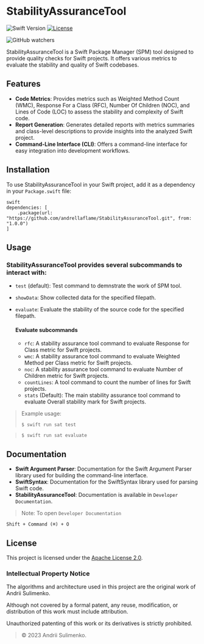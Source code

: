 # StabilityAssuranceTool

![Swift Version](https://img.shields.io/badge/Swift-4.2-orange.svg)
[![License](https://img.shields.io/badge/License-Apache_2.0-blue.svg)](https://opensource.org/licenses/Apache-2.0)

![GitHub watchers](https://img.shields.io/github/watchers/andrellaflame/StabilityAssuranceTool)


StabilityAssuranceTool is a Swift Package Manager (SPM) tool designed to provide quality checks for Swift projects. It offers various metrics to evaluate the stability and quality of Swift codebases.

## Features

- **Code Metrics**: Provides metrics such as Weighted Method Count (WMC), Response For a Class (RFC), Number Of Children (NOC), and Lines of Code (LOC) to assess the stability and complexity of Swift code.
- **Report Generation**: Generates detailed reports with metrics summaries and class-level descriptions to provide insights into the analyzed Swift project.
- **Command-Line Interface (CLI)**: Offers a command-line interface for easy integration into development workflows.

## Installation

To use StabilityAssuranceTool in your Swift project, add it as a dependency in your `Package.swift` file:

```
swift
dependencies: [
    .package(url: "https://github.com/andrellaflame/StabilityAssuranceTool.git", from: "1.0.0")
]
```

## Usage

### StabilityAssuranceTool provides several subcommands to interact with:

- ```test``` (default): Test command to demnstrate the work of SPM tool.
- ```showData```: Show collected data for the specified filepath.
- ```evaluate```: Evaluate the stability of the source code for the specified filepath.
    
    #### Evaluate subcommands
    
    - ```rfc```: A stability assurance tool command to evaluate Response for Class metric for Swift projects.
    - ```wmc```: A stability assurance tool command to evaluate Weighted Method per Class metric for Swift projects.
    - ```noc```: A stability assurance tool command to evaluate Number of Children metric for Swift projects.
    - ```countLines```: A tool command to count the number of lines for Swift projects.
    - ```stats``` (Default): The main stability assurance tool command to evaluate Overall stability mark for Swift projects.

> Example usage: 
>
> ```$ swift run sat test```

[//]: # "[alt text](https://github.com/andrellaflame/StabilityAssuranceTool/blob/main/Resources/testCommandExample.jpg?raw=true)"

> ```$ swift run sat evaluate```

[//]: # "![alt text](https://github.com/andrellaflame/StabilityAssuranceTool/blob/main/Resources/evaluateCommandExample.jpg?raw=true)"

## Documentation

- **Swift Argument Parser**: Documentation for the Swift Argument Parser library used for building the command-line interface.
- **SwiftSyntax**: Documentation for the SwiftSyntax library used for parsing Swift code.
- **StabilityAssuranceTool**: Documentation is available in `Developer Documentation`.

> Note: 
> To open `Developer Documentation`
```
Shift + Command (⌘) + O
``` 

## License

This project is licensed under the [Apache License 2.0](./LICENSE). 

### Intellectual Property Notice

The algorithms and architecture used in this project are the original work of Andrii Sulimenko.

Although not covered by a formal patent, any reuse, modification, or distribution of this work must include attribution.  

Unauthorized patenting of this work or its derivatives is strictly prohibited.

> © 2023 Andrii Sulimenko. 